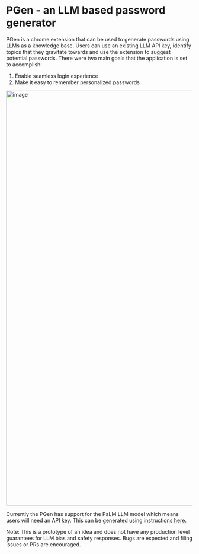 # PGen - an LLM based password generator

PGen is a chrome extension that can be used to generate passwords using LLMs as a knowledge base. Users can use an existing LLM API key, identify topics that they gravitate towards and use the extension to suggest potential passwords. 
There were two main goals that the application is set to accomplish:

1. Enable seamless login experience
2. Make it easy to remember personalized passwords

<img width="1121" alt="image" src="https://github.com/anj-s/pgen/assets/32556631/0d357cef-7a65-4b47-b70c-f476925eff4e">

Currently the PGen has support for the PaLM LLM model which means users will need an API key. This can be generated using instructions [here](https://developers.generativeai.google/tutorials/setup). 


Note: This is a prototype of an idea and does not have any production level guarantees for LLM bias and safety responses. Bugs are expected and filing issues or PRs are encouraged.
